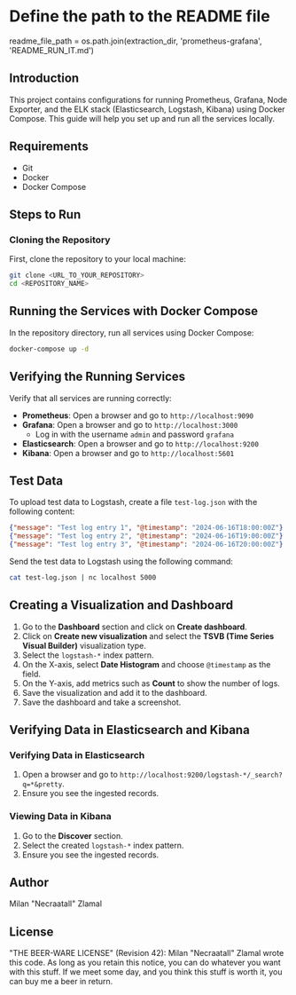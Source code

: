 # Define the path to the README file
readme_file_path = os.path.join(extraction_dir, 'prometheus-grafana', 'README_RUN_IT.md')

## Introduction

This project contains configurations for running Prometheus, Grafana, Node Exporter, and the ELK stack (Elasticsearch, Logstash, Kibana) using Docker Compose. This guide will help you set up and run all the services locally.

## Requirements

- Git
- Docker
- Docker Compose

## Steps to Run

### Cloning the Repository

First, clone the repository to your local machine:

```sh
git clone <URL_TO_YOUR_REPOSITORY>
cd <REPOSITORY_NAME>
```

## Running the Services with Docker Compose

In the repository directory, run all services using Docker Compose:
```sh
docker-compose up -d
```

## Verifying the Running Services

Verify that all services are running correctly:

- **Prometheus**: Open a browser and go to `http://localhost:9090`
- **Grafana**: Open a browser and go to `http://localhost:3000`
  - Log in with the username `admin` and password `grafana`
- **Elasticsearch**: Open a browser and go to `http://localhost:9200`
- **Kibana**: Open a browser and go to `http://localhost:5601`

## Test Data

To upload test data to Logstash, create a file `test-log.json` with the following content:

```json
{"message": "Test log entry 1", "@timestamp": "2024-06-16T18:00:00Z"}
{"message": "Test log entry 2", "@timestamp": "2024-06-16T19:00:00Z"}
{"message": "Test log entry 3", "@timestamp": "2024-06-16T20:00:00Z"}
```

Send the test data to Logstash using the following command:

```sh
cat test-log.json | nc localhost 5000
```

## Creating a Visualization and Dashboard

1. Go to the **Dashboard** section and click on **Create dashboard**.
2. Click on **Create new visualization** and select the **TSVB (Time Series Visual Builder)** visualization type.
3. Select the `logstash-*` index pattern.
4. On the X-axis, select **Date Histogram** and choose `@timestamp` as the field.
5. On the Y-axis, add metrics such as **Count** to show the number of logs.
6. Save the visualization and add it to the dashboard.
7. Save the dashboard and take a screenshot.

## Verifying Data in Elasticsearch and Kibana

### Verifying Data in Elasticsearch

1. Open a browser and go to `http://localhost:9200/logstash-*/_search?q=*&pretty`.
2. Ensure you see the ingested records.

### Viewing Data in Kibana

1. Go to the **Discover** section.
2. Select the created `logstash-*` index pattern.
3. Ensure you see the ingested records.

## Author

Milan "Necraatall" Zlamal

## License

"THE BEER-WARE LICENSE" (Revision 42):
Milan "Necraatall" Zlamal wrote this code. As long as you retain this notice, you can do whatever you want with this stuff. If we meet some day, and you think this stuff is worth it, you can buy me a beer in return.
